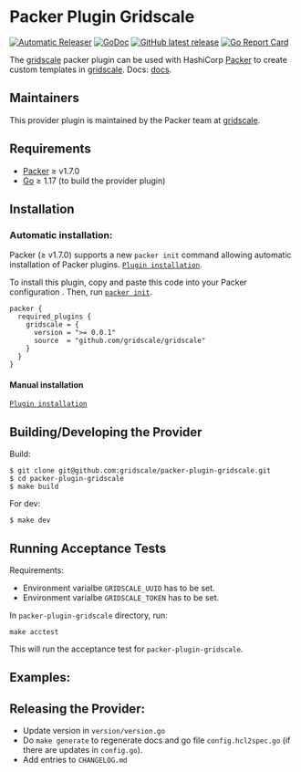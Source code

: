 # Packer Plugin Gridscale

[![Automatic Releaser](https://github.com/gridscale/packer-plugin-gridscale/actions/workflows/release.yml/badge.svg)](https://github.com/gridscale/packer-plugin-gridscale/actions/workflows/release.yml)
[![GoDoc](https://godoc.org/github.com/gridscale/packer-plugin-gridscale?status.svg)](https://godoc.org/github.com/gridscale/packer-plugin-gridscale)
[![GitHub latest release](https://img.shields.io/github/release/gridscale/packer-plugin-gridscale.svg)](https://github.com/gridscale/packer-plugin-gridscale/releases)
[![Go Report Card](https://goreportcard.com/badge/github.com/gridscale/packer-plugin-gridscale)](https://goreportcard.com/report/github.com/gridscale/packer-plugin-gridscale)

The [gridscale](https://www.gridscale.io/) packer plugin can be used with HashiCorp [Packer](https://www.packer.io)
to create custom templates in [gridscale](https://www.gridscale.io/). Docs: [docs](docs).

## Maintainers

This provider plugin is maintained by the Packer team at [gridscale](https://www.gridscale.io/).

## Requirements

- [Packer](https://www.packer.io/intro/getting-started/install.html) ≥ v1.7.0
- [Go](https://golang.org/doc/install) ≥ 1.17 (to build the provider plugin)

## Installation

### Automatic installation:
Packer (≥ v1.7.0) supports a new `packer init` command allowing
automatic installation of Packer plugins. [`Plugin installation`](https://www.packer.io/docs/plugins#installing-plugins).

To install this plugin, copy and paste this code into your Packer configuration .
Then, run [`packer init`](https://www.packer.io/docs/commands/init).

```hcl
packer {
  required_plugins {
    gridscale = {
      version = ">= 0.0.1"
      source  = "github.com/gridscale/gridscale"
    }
  }
}
```

#### Manual installation
[`Plugin installation`](https://www.packer.io/docs/plugins#installing-plugins)

## Building/Developing the Provider

Build:

    $ git clone git@github.com:gridscale/packer-plugin-gridscale.git
    $ cd packer-plugin-gridscale
    $ make build

For dev:

    $ make dev


## Running Acceptance Tests
Requirements:
- Environment varialbe `GRIDSCALE_UUID` has to be set.
- Environment varialbe `GRIDSCALE_TOKEN` has to be set.

In `packer-plugin-gridscale` directory, run:
```
make acctest
```

This will run the acceptance test for `packer-plugin-gridscale`.

## Examples:

## Releasing the Provider:
- Update version in `version/version.go`
- Do `make generate` to regenerate docs and go file `config.hcl2spec.go` (if there are updates in `config.go`).
- Add entries to `CHANGELOG.md`
